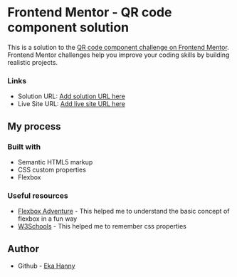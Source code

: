 # Frontend Mentor - QR code component solution

This is a solution to the [QR code component challenge on Frontend Mentor](https://www.frontendmentor.io/challenges/qr-code-component-iux_sIO_H). Frontend Mentor challenges help you improve your coding skills by building realistic projects. 

### Links

- Solution URL: [Add solution URL here](https://github.com/ekahanny/qr-code-component-main)
- Live Site URL: [Add live site URL here](https://your-live-site-url.com)

## My process

### Built with

- Semantic HTML5 markup
- CSS custom properties
- Flexbox

### Useful resources

- [Flexbox Adventure](https://codingfantasy.com/games/flexboxadventure) - This helped me to understand the basic concept of flexbox in a fun way
- [W3Schools](https://www.w3schools.com/css/css_syntax.asp) - This helped me to remember css properties


## Author

- Github - [Eka Hanny](https://github.com/ekahanny)
